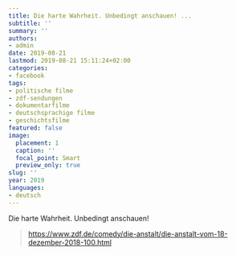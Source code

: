 ```yaml
---
title: Die harte Wahrheit. Unbedingt anschauen! ...
subtitle: ''
summary: ''
authors:
- admin
date: 2019-08-21
lastmod: 2019-08-21 15:11:24+02:00
categories:
- facebook
tags:
- politische filme
- zdf-sendungen
- dokumentarfilme
- deutschsprachige filme
- geschichtsfilme
featured: false
image:
  placement: 1
  caption: ''
  focal_point: Smart
  preview_only: true
slug: ''
year: 2019
languages:
- deutsch
---
```


Die harte Wahrheit. Unbedingt anschauen!
> https://www.zdf.de/comedy/die-anstalt/die-anstalt-vom-18-dezember-2018-100.html